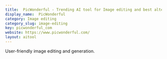 ```yaml
---
title:  PicWonderful - Trending AI tool for Image editing and best alternatives
display_name:  PicWonderful
category: Image editing
category_slug: image-editing
key: picwonderful_com
website: https://www.picwonderful.com/
layout: aitool
---
```


User-friendly image editing and generation.
